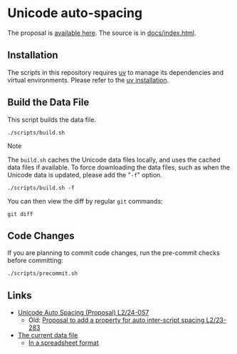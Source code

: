# Unicode auto-spacing

The proposal is
[available here](https://kojiishi.github.io/unicode-auto-spacing/).
The source is in [docs/index.html](docs/index.html).

## Installation

The scripts in this repository requires [uv]
to manage its dependencies and virtual environments.
Please refer to the [uv installation].

[uv]: https://github.com/astral-sh/uv
[uv installation]: https://github.com/astral-sh/uv?tab=readme-ov-file#installation

## Build the Data File

This script builds the data file.
```shell-session
./scripts/build.sh
```

> [!NOTE]
> The `build.sh` caches the Unicode data files locally,
> and uses the cached data files if available.
> To force downloading the data files,
> such as when the Unicode data is updated,
> please add the "`-f`" option.
> ```shell-session
> ./scripts/build.sh -f
> ```

You can then view the diff by regular `git` commands:
```shell-session
git diff
```

## Code Changes

If you are planning to commit code changes,
run the pre-commit checks before committing:
```shell-session
./scripts/precommit.sh
```

## Links

* [Unicode Auto Spacing (Proposal) L2/24-057](https://www.unicode.org/L2/L2024/24057-auto-spacing-prop.pdf)
  * Old: [Proposal to add a property for auto inter-script spacing L2/23-283](https://www.unicode.org/L2/L2023/23283-auto-spacing-prop.pdf)
* [The current data file](https://github.com/kojiishi/unicode-auto-spacing/blob/main/auto-spacing.txt)
  * [In a spreadsheet format](https://docs.google.com/spreadsheets/d/1Y8gIy5ExavkUD3SWz8cgXvns8xfawfZh6-kaLT7Dju8/edit?usp=sharing)
